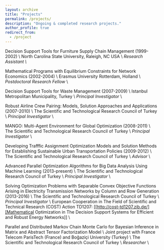 ```yaml
---
layout: archive
title: "Projects"
permalink: /projects/
description: "Ongoing & completed research projects."
author_profile: true
redirect_from: 
  - /project
---
```


Decision Support Tools for Furniture Supply Chain Management (1999-2002) \\
North Carolina State University, Raleigh, NC USA \\
*Research Assistant \\*

Mathematical Programs with Equilibrium Constraints for Network
Economics  (2002-2004) \\
Erasmus University Rotterdam, Holland \\
*Postdoctoral Research Fellow* \\

Decision Support Tools for Waste Management (2007-2009) \\
Istanbul Metropolitan Municipality, Turkey \\
*Principal Investigator* \\


Robust Airline Crew Pairing: Models, Solution Approaches and Applications (2007-2010) \\
The Scientific and Technological Research Council of Turkey \\
*Principal Investigator* \\

MANGO: Multi-Agent Environment for Global Optimization (2008-2011) \\
The Scientific and Technological Research Council of Turkey \\
*Principal Investigator* \\

Developing Trafffic Assignment Optimization Models and Solution
Methods for Establishing Sustainable Urban Transportation Policies (2009-2012) \\
The Scientific and Technological Research Council of Turkey \\
*Advisor* \\

Advanced Parallel Optimization Algorithms for Big Data Analysis Using
Machine Learning (2013-present) \\
The Scientific and Technological Research Council of Turkey \\
*Principal Investigator* \\

Solving Optimization Problems with Separable Convex Objective
Functions Arising in Electricity Transmission Networks by Column and
Row Generation (2013-2016) \\
The Scientific and Technological Research Council of Turkey \\
*Principal Investigator* \\
European Cooperation in The Field of Scientific and Technical
Research (COST) Action TD1207: [[http://cost-td1207.zib.de/][Mathematical Optimization in The
  Decision Support Systems for Efficient and Robust Energy Networks]] \\

Parallel and Distributed Markov Chain Monte Carlo for Bayesian
Inference in Matrix and Abstract Tensor Factorization Model \\
Joint project with France Telecom ParisTech (France) and Boğaziçi University (Turkey) \\
The Scientific and Technological Research Council of Turkey \\
*Researcher* \\

